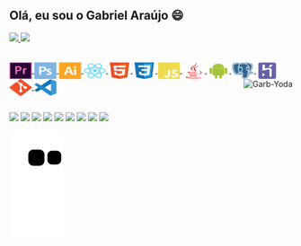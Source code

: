 ## Olá, eu sou o Gabriel Araújo 😄

  <div>
    <a href="https://github.com/M4G1Ck">
     <img height="180em" src="https://github-readme-stats.vercel.app/api?username=M4G1Ck&theme=jolly&show_icons=true">
     <img height="180em" src="https://github-readme-stats.vercel.app/api/top-langs/?username=M4G1Ck&theme=jolly&layout=compact">                            
  </div>
<br>

<div style="display: inline_block"><br>
  <img align="center" alt="Garb-Pr" height="30" width="40" src="https://raw.githubusercontent.com/devicons/devicon/master/icons/premierepro/premierepro-original.svg">
  <img align="center" alt="Garb-Ps" height="30" width="40" src="https://raw.githubusercontent.com/devicons/devicon/master/icons/photoshop/photoshop-plain.svg">
  <img align="center" alt="Garb-Ai" height="30" width="40" src="https://raw.githubusercontent.com/devicons/devicon/master/icons/illustrator/illustrator-plain.svg">
  <img align="center" alt="Garb-React" height="30" width="40" src="https://raw.githubusercontent.com/devicons/devicon/master/icons/react/react-original.svg">
  <img align="center" alt="Garb-HTML" height="30" width="40" src="https://raw.githubusercontent.com/devicons/devicon/master/icons/html5/html5-original.svg">
  <img align="center" alt="Garb-CSS" height="30" width="40" src="https://raw.githubusercontent.com/devicons/devicon/master/icons/css3/css3-original.svg">
  <img align="center" alt="Garb-Js" height="30" width="40" src="https://raw.githubusercontent.com/devicons/devicon/master/icons/javascript/javascript-plain.svg">
  <img align="center" alt="Garb-Java" height="30" width="40" src="https://raw.githubusercontent.com/devicons/devicon/master/icons/java/java-plain.svg">
  <img align="center" alt="Garb-Android" height="30" width="40" src="https://raw.githubusercontent.com/devicons/devicon/master/icons/android/android-plain.svg">
  <img align="center" alt="Garb-Post" height="30" width="40" src="https://raw.githubusercontent.com/devicons/devicon/master/icons/postgresql/postgresql-plain.svg">
  <img align="center" alt="Garb-Heroku" height="30" width="40" src="https://raw.githubusercontent.com/devicons/devicon/master/icons/heroku/heroku-plain.svg">
  <img align="center" alt="Garb-Git" height="30" width="40" src="https://raw.githubusercontent.com/devicons/devicon/master/icons/git/git-plain.svg">
  <img align="center" alt="Garb-Git" height="30" width="40" src="https://raw.githubusercontent.com/devicons/devicon/master/icons/vscode/vscode-original.svg">
  <img align="right" height="100em" alt="Garb-Yoda" src="https://share-cdn.picrew.me/shareImg/org/202107/338224_7rQYVIXD.png">
</div>

  ##
  
<div> 
  <a href="https://www.instagram.com/garb_23" target="_blank"><img src="https://img.shields.io/badge/-Instagram-%23E4405F?style=for-the-badge&logo=instagram&logoColor=white" target="_blank"></a>
 	<a href="t.me/garbdev" target="_blank"><img src="	https://img.shields.io/badge/Telegram-2CA5E0?style=for-the-badge&logo=telegram&logoColor=white" target="_blank"></a>
 <a href="https://discord.gg/AWdt5YDWdH" target="_blank"><img src="https://img.shields.io/badge/Discord-7289DA?style=for-the-badge&logo=discord&logoColor=white" target="_blank"></a> 
  <a href="https://www.linkedin.com/in/gabriel-macedo-ara%C3%BAjo-951603165/" target="_blank"><img src="https://img.shields.io/badge/-LinkedIn-%230077B5?style=for-the-badge&logo=linkedin&logoColor=white" target="_blank"></a> 
  <a href = "https://steamcommunity.com/id/love_is_true"><img src="https://img.shields.io/badge/Steam-000000?style=for-the-badge&logo=steam&logoColor=white" target="_blank"></a>
  <a href = "https://open.spotify.com/user/225oat33damz5wwk4rauhx56a?si=9bc48cfa46d84feb"><img src="https://img.shields.io/badge/Spotify-1ED760?&style=for-the-badge&logo=spotify&logoColor=white" target="_blank"></a>
  <a href="https://account.xbox.com/pt-br/Profile?xr=mebarnav&rtc=1"><img src="https://img.shields.io/badge/Xbox-107C10?style=for-the-badge&logo=xbox&logoColor=white" target="_blank"></a>
  <a href="https://encrypted-tbn0.gstatic.com/images?q=tbn:ANd9GcToKYNRf5IBChY9YOJggC2YFNzeijU0HLpkqZ3ijcNjI39ftYdGJqcKl9Od7cKtWs8zncM&usqp=CAU"><img src="https://aleen42.github.io/badges/src/mitsubishi.svg" target="_blank"></a>
  <img src="https://img.shields.io/github/followers/M4G1Ck.svg?style=social&label=Follow&maxAge=2592000" target="_blank">
 
  ![Snake animation](https://github.com/rafaballerini/rafaballerini/blob/output/github-contribution-grid-snake.svg)
 
  ##
  
</div>
